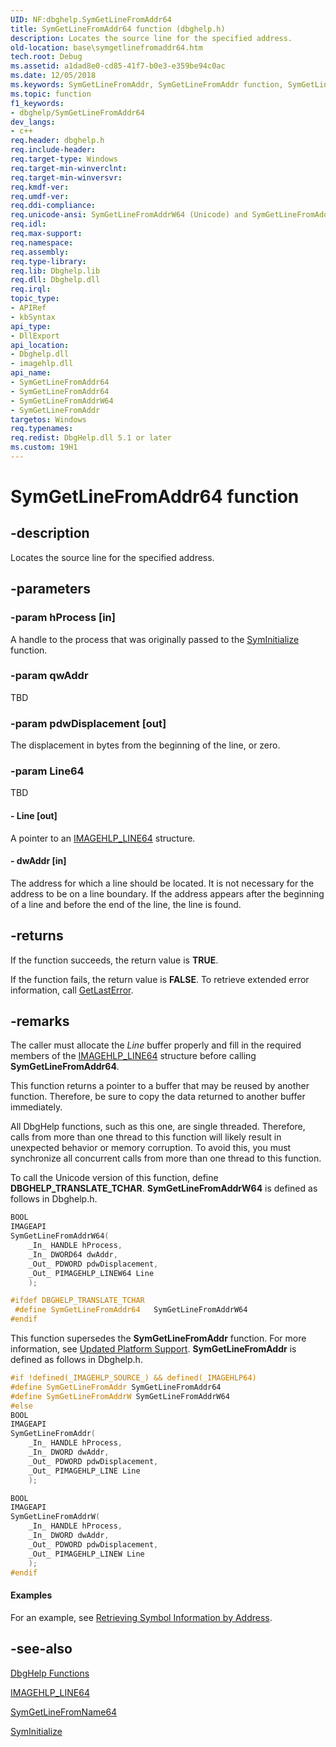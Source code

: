 ```yaml
---
UID: NF:dbghelp.SymGetLineFromAddr64
title: SymGetLineFromAddr64 function (dbghelp.h)
description: Locates the source line for the specified address.
old-location: base\symgetlinefromaddr64.htm
tech.root: Debug
ms.assetid: a1dad8e0-cd85-41f7-b0e3-e359be94c0ac
ms.date: 12/05/2018
ms.keywords: SymGetLineFromAddr, SymGetLineFromAddr function, SymGetLineFromAddr64, SymGetLineFromAddr64 function, SymGetLineFromAddrW64, _win32_symgetlinefromaddr64, base.symgetlinefromaddr64, dbghelp/SymGetLineFromAddr, dbghelp/SymGetLineFromAddr64, dbghelp/SymGetLineFromAddrW64
ms.topic: function
f1_keywords:
- dbghelp/SymGetLineFromAddr64
dev_langs:
- c++
req.header: dbghelp.h
req.include-header: 
req.target-type: Windows
req.target-min-winverclnt: 
req.target-min-winversvr: 
req.kmdf-ver: 
req.umdf-ver: 
req.ddi-compliance: 
req.unicode-ansi: SymGetLineFromAddrW64 (Unicode) and SymGetLineFromAddr64 (ANSI)
req.idl: 
req.max-support: 
req.namespace: 
req.assembly: 
req.type-library: 
req.lib: Dbghelp.lib
req.dll: Dbghelp.dll
req.irql: 
topic_type:
- APIRef
- kbSyntax
api_type:
- DllExport
api_location:
- Dbghelp.dll
- imagehlp.dll
api_name:
- SymGetLineFromAddr64
- SymGetLineFromAddr64
- SymGetLineFromAddrW64
- SymGetLineFromAddr
targetos: Windows
req.typenames: 
req.redist: DbgHelp.dll 5.1 or later
ms.custom: 19H1
---
```


# SymGetLineFromAddr64 function


## -description


Locates the source line for the specified address.


## -parameters




### -param hProcess [in]

A handle to the process that was originally passed to the 
      <a href="https://docs.microsoft.com/windows/desktop/api/dbghelp/nf-dbghelp-syminitialize">SymInitialize</a> function.


### -param qwAddr

TBD


### -param pdwDisplacement [out]

The displacement in bytes from the beginning of the line, or zero.


### -param Line64

TBD




#### - Line [out]

A pointer to an <a href="https://docs.microsoft.com/windows/desktop/api/dbghelp/ns-dbghelp-imagehlp_line">IMAGEHLP_LINE64</a> 
      structure.


#### - dwAddr [in]

The address for which a line should be located. It is not necessary for the address to be on a line 
      boundary. If the address appears after the beginning of a line and before the end of the line, the line is 
      found.


## -returns



If the function succeeds, the return value is <b>TRUE</b>.

If the function fails, the return value is <b>FALSE</b>. To retrieve extended error 
       information, call <a href="https://docs.microsoft.com/windows/desktop/api/errhandlingapi/nf-errhandlingapi-getlasterror">GetLastError</a>.




## -remarks



The caller must allocate the <i>Line</i> buffer properly and fill in the required members 
    of the <a href="https://docs.microsoft.com/windows/desktop/api/dbghelp/ns-dbghelp-imagehlp_line">IMAGEHLP_LINE64</a> structure before 
    calling <b>SymGetLineFromAddr64</b>.

This function returns a pointer to a buffer that may be reused by another function. Therefore, be sure to copy 
    the data returned to another buffer immediately.

All DbgHelp functions, such as this one, are single threaded. Therefore, calls from more than one thread to 
    this function will likely result in unexpected behavior or memory corruption. To avoid this, you must synchronize 
    all concurrent calls from more than one thread to this function.

To call the Unicode version of this function, define <b>DBGHELP_TRANSLATE_TCHAR</b>. 
   <b>SymGetLineFromAddrW64</b> is defined as follows in 
   Dbghelp.h.
   


```cpp
BOOL
IMAGEAPI
SymGetLineFromAddrW64(
    _In_ HANDLE hProcess,
    _In_ DWORD64 dwAddr,
    _Out_ PDWORD pdwDisplacement,
    _Out_ PIMAGEHLP_LINEW64 Line
    );

#ifdef DBGHELP_TRANSLATE_TCHAR
 #define SymGetLineFromAddr64   SymGetLineFromAddrW64
#endif
```


This function supersedes the <b>SymGetLineFromAddr</b> function. For more information, see 
<a href="https://docs.microsoft.com/windows/desktop/Debug/updated-platform-support">Updated Platform Support</a>. <b>SymGetLineFromAddr</b> is defined as follows in Dbghelp.h. 


```cpp
#if !defined(_IMAGEHLP_SOURCE_) && defined(_IMAGEHLP64)
#define SymGetLineFromAddr SymGetLineFromAddr64
#define SymGetLineFromAddrW SymGetLineFromAddrW64
#else
BOOL
IMAGEAPI
SymGetLineFromAddr(
    _In_ HANDLE hProcess,
    _In_ DWORD dwAddr,
    _Out_ PDWORD pdwDisplacement,
    _Out_ PIMAGEHLP_LINE Line
    );

BOOL
IMAGEAPI
SymGetLineFromAddrW(
    _In_ HANDLE hProcess,
    _In_ DWORD dwAddr,
    _Out_ PDWORD pdwDisplacement,
    _Out_ PIMAGEHLP_LINEW Line
    );
#endif
```



#### Examples

For an example, see 
     <a href="https://docs.microsoft.com/windows/desktop/Debug/retrieving-symbol-information-by-address">Retrieving Symbol Information by Address</a>.

<div class="code"></div>



## -see-also




<a href="https://docs.microsoft.com/windows/desktop/Debug/dbghelp-functions">DbgHelp Functions</a>



<a href="https://docs.microsoft.com/windows/desktop/api/dbghelp/ns-dbghelp-imagehlp_line">IMAGEHLP_LINE64</a>



<a href="https://docs.microsoft.com/windows/desktop/api/dbghelp/nf-dbghelp-symgetlinefromname">SymGetLineFromName64</a>



<a href="https://docs.microsoft.com/windows/desktop/api/dbghelp/nf-dbghelp-syminitialize">SymInitialize</a>
 

 

